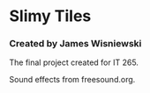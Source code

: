 # Slimy Tiles
### Created by James Wisniewski
The final project created for IT 265.

Sound effects from freesound.org.
